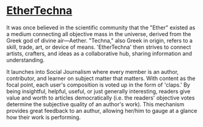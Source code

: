 # [EtherTechna](https://ethertechna.herokuapp.com/)

It was once believed in the scientific community that the "Ether" existed as a medium connecting all objective mass in the universe, derived from the Greek god of divine air—Aether.  "Techna," also Greek in origin, refers to a skill, trade, art, or device of means.  'EtherTechna' then strives to connect artists, crafters, and ideas as a collaborative hub, sharing information and understanding.

It launches into Social Journalism where every member is an author, contributor, and learner on subject matter that matters.  With content as the focal point, each user's composition is voted up in the form of 'claps.'  By being insightful, helpful, useful, or just generally interesting, readers give value and worth to articles democratically (i.e. the readers' objective votes determine the subjective quality of an author's work).  This mechanism provides great feedback to an authur, allowing her/him to gauge at a glance how their work is performing.

